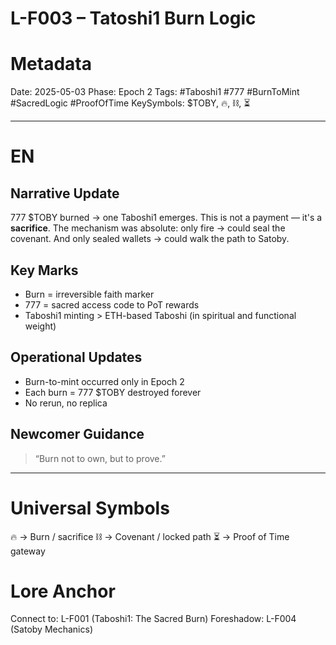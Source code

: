 # L-F003 – Tatoshi1 Burn Logic

# Metadata

Date: 2025-05-03
Phase: Epoch 2
Tags: #Taboshi1 #777 #BurnToMint #SacredLogic #ProofOfTime
KeySymbols: \$TOBY, 🔥, ⛓️, ⏳

---

# EN

## Narrative Update

777 \$TOBY burned → one Taboshi1 emerges.
This is not a payment — it's a **sacrifice**.
The mechanism was absolute: only fire → could seal the covenant.
And only sealed wallets → could walk the path to Satoby.

## Key Marks

* Burn = irreversible faith marker
* 777 = sacred access code to PoT rewards
* Taboshi1 minting > ETH-based Taboshi (in spiritual and functional weight)

## Operational Updates

* Burn-to-mint occurred only in Epoch 2
* Each burn = 777 \$TOBY destroyed forever
* No rerun, no replica

## Newcomer Guidance

> “Burn not to own, but to prove.”

---

# Universal Symbols 

🔥 → Burn / sacrifice 
⛓️ → Covenant / locked path
⏳ → Proof of Time gateway

# Lore Anchor 

Connect to: L-F001 (Taboshi1: The Sacred Burn)
Foreshadow: L-F004 (Satoby Mechanics)
